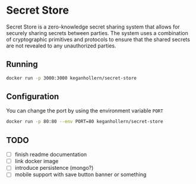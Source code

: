 # Secret Store

Secret Store is a zero-knowledge secret sharing system that allows for securely sharing secrets between parties. The system uses a combination of cryptographic primitives and protocols to ensure that the shared secrets are not revealed to any unauthorized parties.

## Running

```bash
docker run -p 3000:3000 keganhollern/secret-store
```

## Configuration

You can change the port by using the environment variable `PORT`

```bash
docker run -p 80:80 --env PORT=80 keganhollern/secret-store
```

## TODO

- [ ] finish readme documentation
- [ ] link docker image
- [ ] introduce persistence (mongo?)
- [ ] mobile support with save button banner or something
